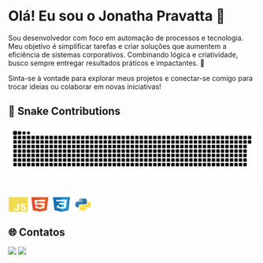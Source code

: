 # Olá! Eu sou o Jonatha Pravatta 👋  

Sou desenvolvedor com foco em automação de processos e tecnologia. Meu objetivo é simplificar tarefas e criar soluções que aumentem a eficiência de sistemas corporativos. Combinando lógica e criatividade, busco sempre entregar resultados práticos e impactantes. 🚀  

Sinta-se à vontade para explorar meus projetos e conectar-se comigo para trocar ideias ou colaborar em novas iniciativas!  

## 🐍 Snake Contributions

![Snake animation](https://github.com/Pravatta/Pravatta/blob/output/github-contribution-grid-snake.svg)

<div style="display: inline_block"><br>
  <img align="center" alt="Jonatha-Js" height="30" width="40" src="https://raw.githubusercontent.com/devicons/devicon/master/icons/javascript/javascript-plain.svg">
  <img align="center" alt="Jonatha-HTML" height="30" width="40" src="https://raw.githubusercontent.com/devicons/devicon/master/icons/html5/html5-original.svg">
  <img align="center" alt="Jonatha-CSS" height="30" width="40" src="https://raw.githubusercontent.com/devicons/devicon/master/icons/css3/css3-original.svg">
  <img align="center" alt="Jonatha-Python" height="30" width="40" src="https://raw.githubusercontent.com/devicons/devicon/master/icons/python/python-original.svg">
</div>  

## 🌐 Contatos  
<div> 
  <a href="mailto:pravatta.py@gmail.com"><img src="https://img.shields.io/badge/-Gmail-%23333?style=for-the-badge&logo=gmail&logoColor=white" target="_blank"></a>
  <a href="https://www.linkedin.com/in/jonatha-pravatta-123b7b22b/" target="_blank"><img src="https://img.shields.io/badge/-LinkedIn-%230077B5?style=for-the-badge&logo=linkedin&logoColor=white" target="_blank"></a>
</div>
